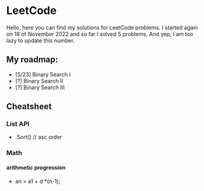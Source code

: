 # LeetCode

Hello, here you can find my solutions for LeetCode problems.
I started again on 18 of November 2022 and so far I solved 5 problems. And yep, I am too lazy to update this number.

## My roadmap:
- [5/23] Binary Search I
- [?] Binary Search II
- [?] Binary Search III

## Cheatsheet

### List API
- .Sort() // asc order

### Math

#### arithmetic progression
- an = a1 + d *(n-1);
